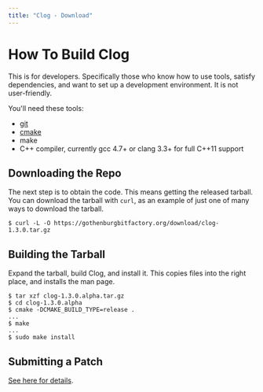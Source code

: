 ```yaml
---
title: "Clog - Download"
---
```


# How To Build Clog

This is for developers.
Specifically those who know how to use tools, satisfy dependencies, and want to set up a development environment.
It is not user-friendly.

You\'ll need these tools:

- [git](https://git-scm.com/)
- [cmake](https://cmake.org)
- make
- C++ compiler, currently gcc 4.7+ or clang 3.3+ for full C++11 support

## Downloading the Repo

The next step is to obtain the code.
This means getting the released tarball.
You can download the tarball with `curl`, as an example of just one of many ways to download the tarball.

```
$ curl -L -O https://gothenburgbitfactory.org/download/clog-1.3.0.tar.gz
```

## Building the Tarball

Expand the tarball, build Clog, and install it.
This copies files into the right place, and installs the man page.

```
$ tar xzf clog-1.3.0.alpha.tar.gz
$ cd clog-1.3.0.alpha
$ cmake -DCMAKE_BUILD_TYPE=release .
...
$ make
...
$ sudo make install
```

## Submitting a Patch

[See here for details](/docs/clog/clone/#submitting-a-patch).
